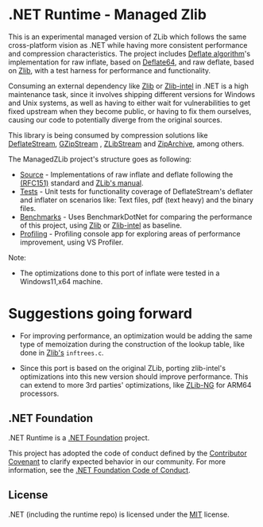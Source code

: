 # .NET Runtime - Managed Zlib

This is an experimental managed version of ZLib which follows the same cross-platform vision as .NET while having more consistent performance and compression characteristics. The project includes [Deflate algorithm](https://www.zlib.net/feldspar.html)'s implementation for raw inflate, based on [Deflate64](https://github.com/dotnet/runtime/tree/6387a9eb56098a889021190747d31f07246dd9f2/src/libraries/System.IO.Compression/src/System/IO/Compression/DeflateManaged), and raw deflate, based on [Zlib](https://github.com/madler/zlib), with a test harness for performance and functionality.

Consuming an external dependency like [Zlib](https://github.com/madler/zlib) or [Zlib-intel](https://github.com/intel/zlib) in .NET is a high maintenance task, since it involves shipping different versions for Windows and Unix systems, as well as having to either wait for vulnerabilities to get fixed upstream when they become public, or having to fix them ourselves, causing our code to potentially diverge from the original sources.

This library is being consumed by compression solutions like [DeflateStream](https://learn.microsoft.com/en-us/dotnet/api/system.io.compression.deflatestream?view=net-7.0), [GZipStream](https://learn.microsoft.com/en-us/dotnet/api/system.io.compression.gzipstream?view=net-7.0) , [ZLibStream](https://learn.microsoft.com/en-us/dotnet/api/system.io.compression.zlibstream?view=net-7.0) and [ZipArchive](https://learn.microsoft.com/en-us/dotnet/api/system.io.compression.ziparchive?view=net-7.0), among others.

The ManagedZLib project's structure goes as following:

+ [Source](src/Microsoft.ManagedZLib/src/) - Implementations of raw inflate and deflate following the [(RFC151)](https://datatracker.ietf.org/doc/html/rfc1951) standard and [ZLib's manual](https://www.zlib.net/manual.html).
+ [Tests](src/Microsoft.ManagedZLib/tests/) - Unit tests for functionality coverage of DeflateStream's deflater and inflater on scenarios like: Text files, pdf (text heavy) and the binary files.
+ [Benchmarks](src/Microsoft.ManagedZLib/benchmarks/) - Uses BenchmarkDotNet for comparing the performance of this project, using [Zlib](https://github.com/madler/zlib) or [Zlib-intel](https://github.com/intel/zlib) as baseline.
+ [Profiling](src/Microsoft.ManagedZLib/profiling) - Profiling console app for exploring areas of performance improvement, using VS Profiler.

Note:
+ The optimizations done to this port of inflate were tested in a Windows11,x64 machine.

# Suggestions going forward

+ For improving performance, an optimization would be adding the same type of memoization during the construction of the lookup table, like done in [Zlib's](https://github.com/madler/zlib) `inftrees.c`.

+ Since this port is based on the original ZLib, porting zlib-intel's optimizations into this new version should improve performance. This can extend to more 3rd parties' optimizations, like [ZLib-NG](https://github.com/zlib-ng/zlib-ng) for ARM64 processors.

## .NET Foundation

.NET Runtime is a [.NET Foundation](https://www.dotnetfoundation.org/projects) project.

This project has adopted the code of conduct defined by the [Contributor Covenant](http://contributor-covenant.org/) to clarify expected behavior in our community. For more information, see the [.NET Foundation Code of Conduct](http://www.dotnetfoundation.org/code-of-conduct).

## License

.NET (including the runtime repo) is licensed under the [MIT](LICENSE.TXT) license.